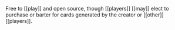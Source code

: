 Free to [[play]] and open source, though [[players]] [[may]] elect to purchase or barter for cards generated by the creator or [[other]] [[players]].